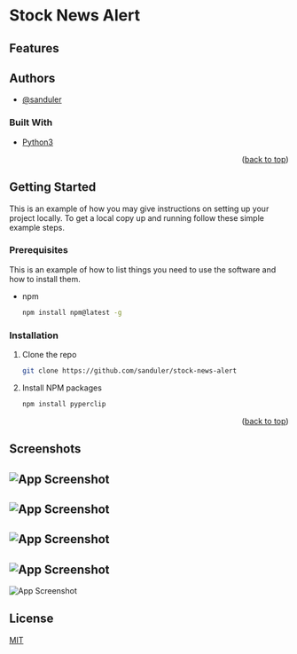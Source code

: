
# Stock News Alert

[//]: # (A powerful solution that assists individuals and businesses in securely storing and managing all of their login details. The program uses tkinter library for GUI as well as pyperclip, and json library to store the data localy. )

[//]: # (The program allows for a search for the username and password based on the website entered.  Finally, the program allows from a click of a button)

[//]: # (to generate secure passwords. )



## Features

[//]: # (- Fully functional GUI)

[//]: # (- Low memory usage)

[//]: # (- Cross platform)

[//]: # (- Password auto clipboard )

[//]: # (- Local storage)

[//]: # (- Search)

[//]: # (- Auto generates complex random passwords with a click of a button)


## Authors

- [@sanduler](https://github.com/sanduler)

### Built With

- [Python3](https://www.python.org/)

<p align="right">(<a href="#top">back to top</a>)</p>

<!-- GETTING STARTED -->

## Getting Started

This is an example of how you may give instructions on setting up your project locally.
To get a local copy up and running follow these simple example steps.

### Prerequisites

This is an example of how to list things you need to use the software and how to install them.

- npm
  ```sh
  npm install npm@latest -g
  ```

### Installation

1. Clone the repo
   ```sh
   git clone https://github.com/sanduler/stock-news-alert
   ```
2. Install NPM packages
   ```sh
   npm install pyperclip
   ```

<p align="right">(<a href="#top">back to top</a>)</p>


## Screenshots

![App Screenshot](img/img0.png)
--------------------------------
![App Screenshot](img/img2.png)
--------------------------------
![App Screenshot](img/img3.png)
--------------------------------
![App Screenshot](img/img4.png)
--------------------------------
![App Screenshot](img/img5.png)


## License

[MIT](https://choosealicense.com/licenses/mit/)

